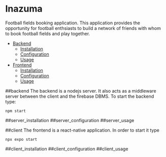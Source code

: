 # Inazuma
Football fields booking application.
This application provides the opportunity for football enthsiasts to build a network
of friends with whom to book football fields and play together.
* [Backend](#backend)
    * [Installation](#server_installation)
    * [Configuration](#server_configuration)
    * [Usage](#server_usage)
* [Frontend](#client)
    * [Installation](#client_installation)
    * [Configuration](#client_configuration)
    * [Usage](#client_usage)

##backend
The backend is a nodejs server.
It also acts as a middleware server between the client and the firebase DBMS.
To start the backend type:
```
npm start
```

##server_installation
##server_configuration
##server_usage

##client
The frontend is a react-native application.
In order to start it type
```
npx expo start
```

##client_installation
##client_configuration
##client_usage
